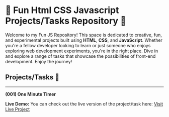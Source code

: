 # 🚀 Fun Html CSS Javascript Projects/Tasks Repository 🎉

Welcome to my Fun JS Repository! This space is dedicated to creative, fun, and experimental projects built using **HTML**, **CSS**, and **JavaScript**. Whether you're a fellow developer looking to learn or just someone who enjoys exploring web development experiments, you're in the right place. Dive in and explore a range of tasks that showcase the possibilities of front-end development. Enjoy the journey!

## Projects/Tasks 🚧

---

**(001) One Minute Timer**

**Live Demo:**
You can check out the live version of the project/task here: [Visit Live Project](https://001-one-minute-timer.netlify.app/)
